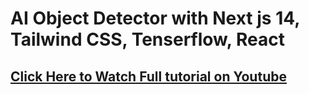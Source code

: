 # AI Object Detector with Next js 14, Tailwind CSS, Tenserflow, React 
## [Click Here to Watch Full tutorial on Youtube]()

